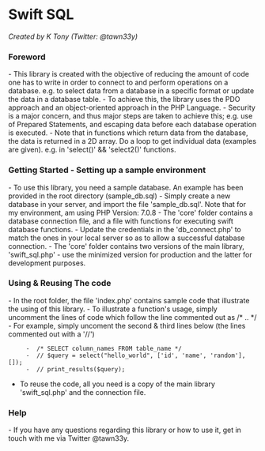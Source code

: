 <h1>Swift SQL</h1>

*Created by K Tony (Twitter: @tawn33y)*

<h3>Foreword</h3>
  - This library is created with the objective of reducing the amount of code one has to write in order to connect to and perform operations on a database.
      e.g. to select data from a database in a specific format or update the data in a database table.
  - To achieve this, the library uses the PDO approach and an object-oriented approach in the PHP Language.
  - Security is a major concern, and thus major steps are taken to achieve this;
      e.g. use of Prepared Statements, and escaping data before each database operation is executed.
  - Note that in functions which return data from the database, the data is returned in a 2D array. Do a loop to get individual data (examples are given).
      e.g. in 'select()' && 'select2()' functions.

<h3>Getting Started - Setting up a sample environment</h3>
   - To use this library, you need a sample database. An example has been provided in the root directory (sample_db.sql)
   - Simply create a new database in your server, and import the file 'sample_db.sql'. Note that for my environment, am using PHP Version: 7.0.8
   - The 'core' folder contains a database connection file, and a file with functions for executing swift database functions.
   - Update the credentials in the 'db_connect.php' to match the ones in your local server so as to allow a successful database connection.
   - The 'core' folder contains two versions of the main library, 'swift_sql.php' - use the minimized version for production and the latter for development purposes. 

<h3>Using & Reusing The code</h3>
   - In the root folder, the file 'index.php' contains sample code that illustrate the using of this library.
   - To illustrate a function's usage, simply uncomment the lines of code which follow the line commented out as /* .. */
       - For example, simply uncoment the second & third lines below (the lines commented out with a '//')

      	 -  /* SELECT column_names FROM table_name */
      	 -  // $query = select("hello_world", ['id', 'name', 'random'], []);
     	 -  // print_results($query);

   - To reuse the code, all you need is a copy of the main library 'swift_sql.php' and the connection file.

<h3>Help</h3>
  - If you have any questions regarding this library or how to use it, get in touch with me via Twitter @tawn33y.
